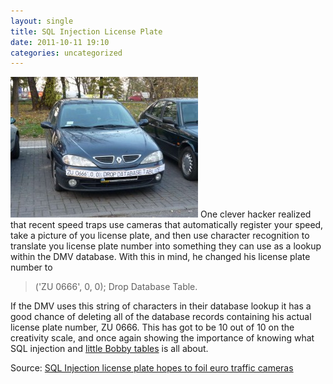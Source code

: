 ```yaml
---
layout: single
title: SQL Injection License Plate
date: 2011-10-11 19:10
categories: uncategorized
---
```

<a href="/public/uploads/2011/10/for_traffic_cameras.jpg"><img class="size-medium wp-image-2248 alignright" title="for_traffic_cameras" src="/public/uploads/2011/10/for_traffic_cameras-300x225.jpg" alt="" width="300" height="225" /></a> One clever hacker realized that recent speed traps use cameras that automatically register your speed, take a picture of you license plate, and then use character recognition to translate you license plate number into something they can use as a lookup within the DMV database. With this in mind, he changed his license plate number to
<blockquote>('ZU 0666', 0, 0); Drop Database Table.</blockquote>
If the DMV uses this string of characters in their database lookup it has a good chance of deleting all of the database records containing his actual license plate number, ZU 0666. This has got to be 10 out of 10 on the creativity scale, and once again showing the importance of knowing what SQL injection and <a href="http://xkcd.com/327/">little Bobby tables</a> is all about.

Source: <a href="http://gizmodo.com/5498412/sql-injection-license-plate-hopes-to-foil-euro-traffic-cameras">SQL Injection license plate hopes to foil euro traffic cameras</a>
